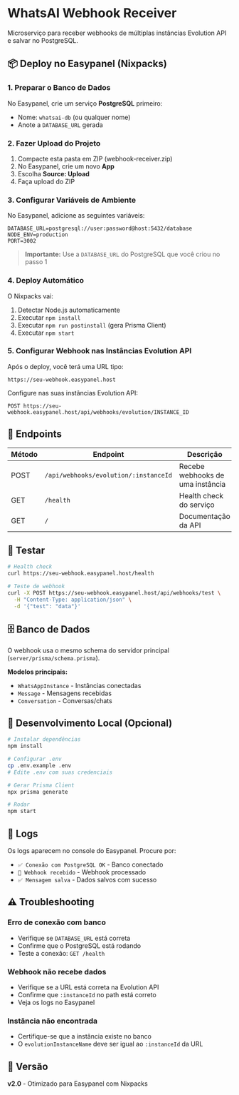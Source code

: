 # WhatsAI Webhook Receiver

Microserviço para receber webhooks de múltiplas instâncias Evolution API e salvar no PostgreSQL.

## 📦 Deploy no Easypanel (Nixpacks)

### 1. Preparar o Banco de Dados
No Easypanel, crie um serviço **PostgreSQL** primeiro:
- Nome: `whatsai-db` (ou qualquer nome)
- Anote a `DATABASE_URL` gerada

### 2. Fazer Upload do Projeto
1. Compacte esta pasta em ZIP (webhook-receiver.zip)
2. No Easypanel, crie um novo **App**
3. Escolha **Source: Upload**
4. Faça upload do ZIP

### 3. Configurar Variáveis de Ambiente
No Easypanel, adicione as seguintes variáveis:

```env
DATABASE_URL=postgresql://user:password@host:5432/database
NODE_ENV=production
PORT=3002
```

> **Importante:** Use a `DATABASE_URL` do PostgreSQL que você criou no passo 1

### 4. Deploy Automático
O Nixpacks vai:
1. Detectar Node.js automaticamente
2. Executar `npm install`
3. Executar `npm run postinstall` (gera Prisma Client)
4. Executar `npm start`

### 5. Configurar Webhook nas Instâncias Evolution API

Após o deploy, você terá uma URL tipo:
```
https://seu-webhook.easypanel.host
```

Configure nas suas instâncias Evolution API:
```
POST https://seu-webhook.easypanel.host/api/webhooks/evolution/INSTANCE_ID
```

## 📡 Endpoints

| Método | Endpoint | Descrição |
|--------|----------|-----------|
| POST | `/api/webhooks/evolution/:instanceId` | Recebe webhooks de uma instância |
| GET | `/health` | Health check do serviço |
| GET | `/` | Documentação da API |

## 🧪 Testar

```bash
# Health check
curl https://seu-webhook.easypanel.host/health

# Teste de webhook
curl -X POST https://seu-webhook.easypanel.host/api/webhooks/test \
  -H "Content-Type: application/json" \
  -d '{"test": "data"}'
```

## 🗄️ Banco de Dados

O webhook usa o mesmo schema do servidor principal (`server/prisma/schema.prisma`).

**Modelos principais:**
- `WhatsAppInstance` - Instâncias conectadas
- `Message` - Mensagens recebidas
- `Conversation` - Conversas/chats

## 🔧 Desenvolvimento Local (Opcional)

```bash
# Instalar dependências
npm install

# Configurar .env
cp .env.example .env
# Edite .env com suas credenciais

# Gerar Prisma Client
npx prisma generate

# Rodar
npm start
```

## 📝 Logs

Os logs aparecem no console do Easypanel. Procure por:
- `✅ Conexão com PostgreSQL OK` - Banco conectado
- `📨 Webhook recebido` - Webhook processado
- `✅ Mensagem salva` - Dados salvos com sucesso

## ⚠️ Troubleshooting

### Erro de conexão com banco
- Verifique se `DATABASE_URL` está correta
- Confirme que o PostgreSQL está rodando
- Teste a conexão: `GET /health`

### Webhook não recebe dados
- Verifique se a URL está correta na Evolution API
- Confirme que `:instanceId` no path está correto
- Veja os logs no Easypanel

### Instância não encontrada
- Certifique-se que a instância existe no banco
- O `evolutionInstanceName` deve ser igual ao `:instanceId` da URL

## 🚀 Versão

**v2.0** - Otimizado para Easypanel com Nixpacks
